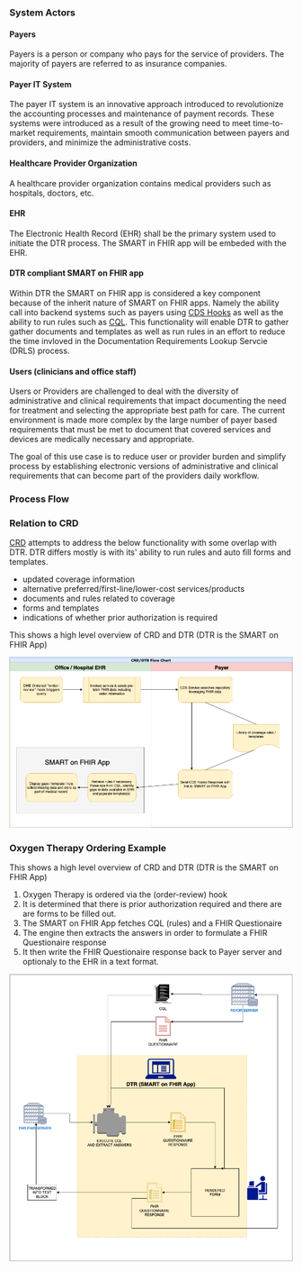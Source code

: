 ### System Actors

#### Payers
Payers is a person or company who pays for the service of providers. The majority of payers are referred to as insurance companies.

#### Payer IT System
The payer IT system is an innovative approach introduced to revolutionize the accounting processes and maintenance of payment records. These systems were introduced as a result of the growing need to meet time-to-market requirements, maintain smooth communication between payers and providers, and minimize the administrative costs.

#### Healthcare Provider Organization
A healthcare provider organization contains medical providers such as hospitals, doctors, etc. 

#### EHR
The Electronic Health Record (EHR) shall be the primary system used to initiate the DTR process. The SMART in FHIR app will be embeded with the EHR.   

#### DTR compliant SMART on FHIR app
Within DTR the SMART on FHIR app is considered a key component because of the inherit nature of SMART on FHIR apps. Namely the ability call into backend systems such as payers using [CDS Hooks](https://cds-hooks.hl7.org) as well as the ability to run rules such as [CQL](https://cql.hl7.org/STU2/). This functionality will enable DTR to gather gather documents and templates as well as run rules in an effort to reduce the time invloved in the Documentation Requirements Lookup Servcie (DRLS) process.

#### Users (clinicians and office staff)
Users or Providers are challenged to deal with the diversity of administrative and clinical requirements that impact documenting the need for treatment and selecting the appropriate best path for care. The current environment is made more complex by the large number of payer based requirements that must be met to document that covered services and devices are medically necessary and appropriate.

The goal of this use case is to reduce user or provider burden and simplify process by establishing electronic versions of administrative and clinical requirements that can become part of the providers daily workflow. 

### Process Flow 

### Relation to CRD
[CRD](http://build.fhir.org/ig/HL7/davinci-crd/) attempts to address the below functionality with some overlap with DTR.  DTR differs mostly is with its' ability to run rules and auto fill forms and templates.  

* updated coverage information 
* alternative preferred/first-line/lower-cost services/products 
* documents and rules related to coverage 
* forms and templates 
* indications of whether prior authorization is required

This shows a high level overview of CRD and DTR (DTR is the SMART on FHIR App)

![Image](../images/crd_dtr_flow.png?raw=true)

### Oxygen Therapy Ordering Example
This shows a high level overview of CRD and DTR (DTR is the SMART on FHIR App)

1. Oxygen Therapy is ordered via the (order-review) hook
2. It is determined that there is prior authorization required and there are are         forms to be filled out.
3. The SMART on FHIR App fetches CQL (rules) and a FHIR Questionaire 
4. The engine then extracts the answers in order to formulate a FHIR Questionaire response
5. It then write the FHIR Questionaire response back to Payer server and optionaly to     the EHR in a text format.    

![Image](../images/Process_Flow_Detail.png?raw=true)